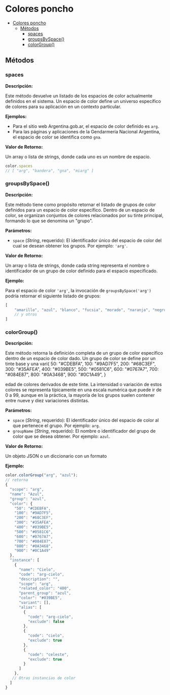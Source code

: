 # Colores poncho

- [Colores poncho](#colores-poncho)
  - [Métodos](#métodos)
    - [spaces](#spaces)
    - [groupsBySpace()](#groupsbyspace)
    - [colorGroup()](#colorgroup)



## Métodos

### spaces

**Descripción:**

Este método devuelve un listado de los espacios de color actualmente definidos en el sistema. Un espacio de color define un universo específico de colores para su aplicación en un contexto particular.

**Ejemplos:**

* Para el sitio web Argentina.gob.ar, el espacio de color definido es `arg`.
* Para las páginas y aplicaciones de la Gendarmería Nacional Argentina, el espacio de color se identifica como `gna`.

**Valor de Retorno:**

Un array o lista de strings, donde cada uno es un nombre de espacio.

```javascript
color.spaces
// [ "arg", "bandera", "gna", "miarg" ]
```


### groupsBySpace()

**Descripción:**

Este método tiene como propósito retornar el listado de grupos de color definidos para un espacio de color específico. Dentro de un espacio de color, se organizan conjuntos de colores relacionados por su tinte principal, formando lo que se denomina un "grupo".

**Parámetros:**

* `space` (*String*, requerido): El identificador único del espacio de color del cual se desean obtener los grupos. Por ejemplo: `'arg'`.

**Valor de Retorno:**

Un array o lista de strings, donde cada string representa el nombre o identificador de un grupo de color definido para el espacio especificado.

**Ejemplo:**

Para el espacio de color `'arg'`, la invocación de `groupsBySpace('arg')` podría retornar el siguiente listado de grupos:

```js
[
    "amarillo", "azul", "blanco", "fucsia", "morado", "naranja", "negro", "ocre", "primary", "rojo",
    // y otros
]
```


### colorGroup()

**Descripción:**

Este método retorna la definición completa de un grupo de color específico dentro de un espacio de color dado. Un grupo de color se define por un tinte base y una vari{
    50: "#CDEBFA",
    ​​100: "#9AD7F5",
    ​​200: "#68C3EF",
    ​​300: "#35AFEA",
    ​​400: "#039BE5",
    ​​500: "#0581C6",
    ​​600: "#0767A7",
    ​​700: "#084E87",
    ​​800: "#0A3468",
    ​​900: "#0C1A49",
}

edad de colores derivados de este tinte. La intensidad o variación de estos colores se representa típicamente en una escala numérica que puede ir de 0 a 99, aunque en la práctica, la mayoría de los grupos suelen contener entre nueve y diez variaciones distintas.

**Parámetros:**

* `space` (*String*, requerido): El identificador único del espacio de color al que pertenece el grupo. Por ejemplo: `arg`.
* `groupName` (*String*, requerido): El nombre o identificador del grupo de color que se desea obtener. Por ejemplo: `azul`.

**Valor de Retorno:**

Un objeto JSON o un diccionario con un formato 

**Ejemplo:**


```javascript
color.colorGroup("arg", "azul");
// retorna
{
  "scope": "arg",
  "name": "Azul",
  "group": "azul",
  "color": {
    "50": "#CDEBFA",
    "100": "#9AD7F5",
    "200": "#68C3EF",
    "300": "#35AFEA",
    "400": "#039BE5",
    "500": "#0581C6",
    "600": "#0767A7",
    "700": "#084E87",
    "800": "#0A3468",
    "900": "#0C1A49"
  },
  "instance": [
    {
      "name": "Cielo",
      "code": "arg-cielo",
      "description": "",
      "scope": "arg",
      "related_color": "400",
      "parent_group": "azul",
      "color": "#039BE5",
      "variant": [],
      "alias": [
        {
          "code": "arg-cielo",
          "exclude": false
        },
        {
          "code": "cielo",
          "exclude": true
        },
        {
          "code": "celeste",
          "exclude": true
        }
      ]
    },
   // Otras instancias de color
  ]
}
```

